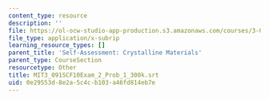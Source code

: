 ```yaml
---
content_type: resource
description: ''
file: https://ol-ocw-studio-app-production.s3.amazonaws.com/courses/3-091sc-introduction-to-solid-state-chemistry-fall-2010/0e29553d8e2a5c4cb103a46fd814eb7e_MIT3_091SCF10Exam_2_Prob_1_300k.vtt
file_type: application/x-subrip
learning_resource_types: []
parent_title: 'Self-Assessment: Crystalline Materials'
parent_type: CourseSection
resourcetype: Other
title: MIT3_091SCF10Exam_2_Prob_1_300k.srt
uid: 0e29553d-8e2a-5c4c-b103-a46fd814eb7e
---
```

